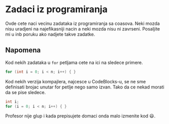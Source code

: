 # Zadaci iz programiranja

Ovde cete naci vecinu zadataka iz programiranja sa coasova. Neki mozda nisu uradjeni na najefikasniji nacin a neki mozda nisu ni zavrseni. Posaljite mi u inb poruku ako nadjete takve zadatke.

## Napomena

Kod nekih zadataka u `for` petljama cete na ici na sledece primere.
``` C
for (int i = 0; i < n; i++) { }
```
Kod nekih verzija kompajlera, najcesce u CodeBlocks-u, se ne sme definisati brojac unutar for petlje nego samo izvan. Tako da ce nekad morati da se pise sledece.
``` C
int i;
for (i = 0; i < n; i++) { }
```

Profesor nije glup i kada prepisujete domaci onda malo izmenite kod :smiley:.
